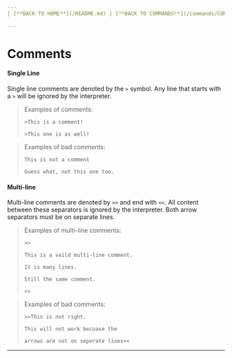 ```yaml
---
| [**BACK TO HOME**](/README.md) | [**BACK TO COMMANDS**](/commands/COMMANDS.md) |

---
```

# Comments
#### Single Line
Single line comments are denoted by the ```>``` symbol. Any line that starts with a ```>``` will be ignored by the interpreter.
> Examples of comments:
> 
> `>This is a comment!`
> 
> `>This one is as well!`

> Examples of bad comments:
> 
> `This is not a comment`
> 
> `Guess what, not this one too.`

#### Multi-line
Multi-line comments are denoted by ```>>``` and end with ```<<```. All content between these separators is ignored by the interpreter. Both arrow separators must be on separate lines.
> Examples of multi-line comments:
> 
> `>>`
> 
> `This is a vaild multi-line comment.`
> 
> `It is many lines.`
> 
> `Still the same comment.`
> 
> `<<`

> Examples of bad comments:
> 
> `>>This is not right.`
> 
> `This will not work becuase the`
> 
> `arrows are not on seperate lines<<`
---
